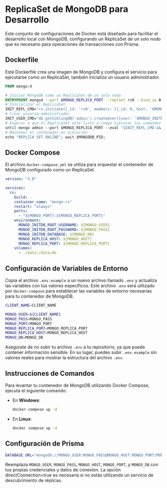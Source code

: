# ReplicaSet de MongoDB para Desarrollo

Este conjunto de configuraciones de Docker está diseñado para facilitar el desarrollo local con MongoDB, configurando un ReplicaSet de un solo nodo que es necesario para operaciones de transacciones con Prisma.

## Dockerfile

Este Dockerfile crea una imagen de MongoDB y configura el servicio para ejecutarse como un ReplicaSet, también inicializa un usuario administrador.

```dockerfile
FROM mongo:4

# Iniciar MongoDB como un ReplicaSet de un solo nodo
ENTRYPOINT mongod --port $MONGO_REPLICA_PORT --replSet rs0 --bind_ip 0.0.0.0 && MONGODB_PID=$!; \
# Inicializar el ReplicaSet
INIT_REPL_CMD="rs.initiate({_id: 'rs0', members: [{_id: 0, host: '$MONGO_REPLICA_HOST:$MONGO_REPLICA_PORT' }]});"; \
# Crear usuario administrador
INIT_USER_CMD="db.getSiblingDB('admin').createUser({user: '$MONGO_INITDB_ROOT_USERNAME', pwd: '$MONGO_INITDB_ROOT_PASSWORD', roles: [{role: 'root', db: 'admin'}]});"; \
# Esperar a que el ReplicaSet esté listo y luego ejecutar los comandos de inicialización
until mongo admin --port $MONGO_REPLICA_PORT --eval "$INIT_REPL_CMD && $INIT_USER_CMD"; do sleep 1; done; \
# Mantener el contenedor en ejecución
echo "REPLICA SET ONLINE"; wait $MONGODB_PID;
```

## Docker Compose

El archivo `docker-compose.yml` se utiliza para orquestar el contenedor de MongoDB configurado como un ReplicaSet.

```yaml
version: "3.8"

services:
  rs:
    build: .
    container_name: "mongo-rs"
    restart: "always"
    ports:
      - "${MONGO_PORT}:${MONGO_REPLICA_PORT}"
    environment:
      MONGO_INITDB_ROOT_USERNAME: ${MONGO_USER}
      MONGO_INITDB_ROOT_PASSWORD: ${MONGO_PASS}
      MONGO_INITDB_DATABASE: ${MONGO_DB}
      MONGO_REPLICA_HOST: ${MONGO_HOST}
      MONGO_REPLICA_PORT: ${MONGO_REPLICA_PORT}
    volumes:
      - ./data:/data/db
```

## Configuración de Variables de Entorno

Copia el archivo `.env.example` a un nuevo archivo llamado `.env` y actualiza las variables con tus valores específicos. Este archivo `.env` será utilizado por `docker-compose` para establecer las variables de entorno necesarias para tu contenedor de MongoDB.

```sh
CLIENT_NAME=CLIENT_NAME

MONGO_USER=${CLIENT_NAME}
MONGO_PASS=MONGO_PASS
MONGO_PORT=MONGO_PORT
MONGO_REPLICA_PORT=MONGO_REPLICA_PORT
MONGO_REPLICA_HOST=MONGO_REPLICA_HOST
MONGO_DB=MONGO_DB
```

Asegúrate de no subir tu archivo `.env` a tu repositorio, ya que puede contener información sensible. En su lugar, puedes subir `.env.example` sin valores reales para mostrar la estructura del archivo `.env`.

## Instrucciones de Comandos

Para levantar tu contenedor de MongoDB utilizando Docker Compose, ejecuta el siguiente comando:

- En **Windows**:

  ```sh
  docker-compose up -d
  ```

- En **Linux**:

  ```sh
  docker compose up -d
  ```

## Configuración de Prisma

```sh
DATABASE_URL="mongodb://MONGO_USER:MONGO_PASS@MONGO_HOST:MONGO_PORT/MONGO_DB?authSource=admin&replicaSet=rs0&directConnection=true"
```

Reemplaza `MONGO_USER`, `MONGO_PASS`, `MONGO_HOST`, `MONGO_PORT`, y `MONGO_DB` con tus propias credenciales y datos de conexión. La opción directConnection=true es necesaria si no estás utilizando un servicio de descubrimiento de réplicas.
